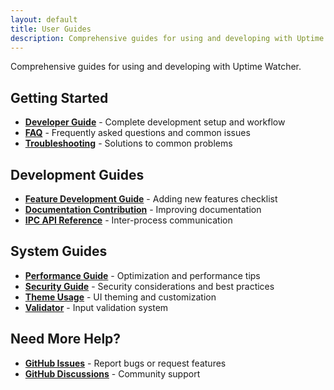 ```yaml
---
layout: default
title: User Guides
description: Comprehensive guides for using and developing with Uptime Watcher
---
```


Comprehensive guides for using and developing with Uptime Watcher.

## Getting Started

- **[Developer Guide](/guides/Developer-Guide/)** - Complete development setup and workflow
- **[FAQ](/guides/FAQ/)** - Frequently asked questions and common issues  
- **[Troubleshooting](/guides/Troubleshooting/)** - Solutions to common problems

## Development Guides

- **[Feature Development Guide](/guides/Feature-Development-Guide/)** - Adding new features checklist
- **[Documentation Contribution](/guides/Documentation-Contribution/)** - Improving documentation
- **[IPC API Reference](/guides/IPC-API-Reference/)** - Inter-process communication

## System Guides

- **[Performance Guide](/guides/Performance-Guide/)** - Optimization and performance tips
- **[Security Guide](/guides/Security-Guide/)** - Security considerations and best practices
- **[Theme Usage](/guides/Theme-Usage/)** - UI theming and customization
- **[Validator](/guides/Validator/)** - Input validation system

## Need More Help?

- **[GitHub Issues](https://github.com/Nick2bad4u/Uptime-Watcher/issues)** - Report bugs or request features
- **[GitHub Discussions](https://github.com/Nick2bad4u/Uptime-Watcher/discussions)** - Community support
